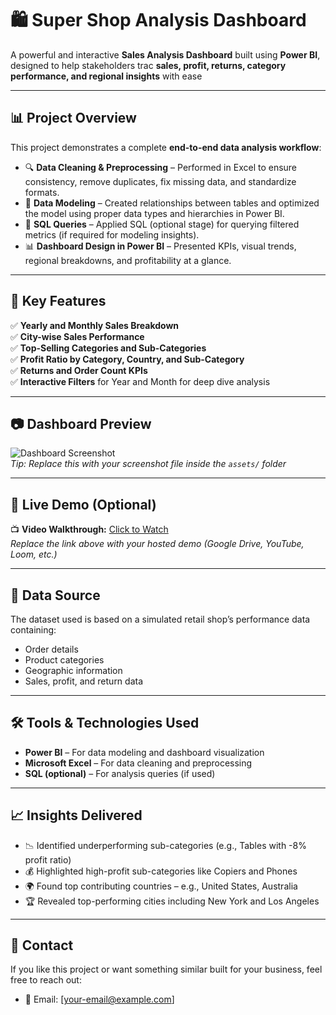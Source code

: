 # 🛍️ Super Shop Analysis Dashboard

A powerful and interactive **Sales Analysis Dashboard** 
built using **Power BI**, designed to help stakeholders trac
**sales, profit, returns, category performance, and regional insights** with ease

---

## 📊 Project Overview

This project demonstrates a complete **end-to-end data analysis workflow**:

- 🔍 **Data Cleaning & Preprocessing** – Performed in Excel to ensure consistency, remove duplicates, fix missing data, and standardize formats.
- 🧮 **Data Modeling** – Created relationships between tables and optimized the model using proper data types and hierarchies in Power BI.
- 🧾 **SQL Queries** – Applied SQL (optional stage) for querying filtered metrics (if required for modeling insights).
- 📊 **Dashboard Design in Power BI** – Presented KPIs, visual trends, regional breakdowns, and profitability at a glance.

---

## 🚀 Key Features

✅ **Yearly and Monthly Sales Breakdown**  
✅ **City-wise Sales Performance**  
✅ **Top-Selling Categories and Sub-Categories**  
✅ **Profit Ratio by Category, Country, and Sub-Category**  
✅ **Returns and Order Count KPIs**  
✅ **Interactive Filters** for Year and Month for deep dive analysis

---

## 📷 Dashboard Preview

![Dashboard Screenshot](./assets/super-shop-dashboard.png)  
*Tip: Replace this with your screenshot file inside the `assets/` folder*

---

## 🎥 Live Demo (Optional)

📺 **Video Walkthrough:** [Click to Watch](https://your-video-link.com)  
*Replace the link above with your hosted demo (Google Drive, YouTube, Loom, etc.)*

---

## 📂 Data Source

The dataset used is based on a simulated retail shop’s performance data containing:

- Order details
- Product categories
- Geographic information
- Sales, profit, and return data

---

## 🛠 Tools & Technologies Used

- **Power BI** – For data modeling and dashboard visualization  
- **Microsoft Excel** – For data cleaning and preprocessing  
- **SQL (optional)** – For analysis queries (if used)  

---

## 📈 Insights Delivered

- 📉 Identified underperforming sub-categories (e.g., Tables with -8% profit ratio)
- 💰 Highlighted high-profit sub-categories like Copiers and Phones
- 🌍 Found top contributing countries – e.g., United States, Australia
- 🏆 Revealed top-performing cities including New York and Los Angeles

---

## 📩 Contact

If you like this project or want something similar built for your business, feel free to reach out:

- 📧 Email: [your-email@example.com]


